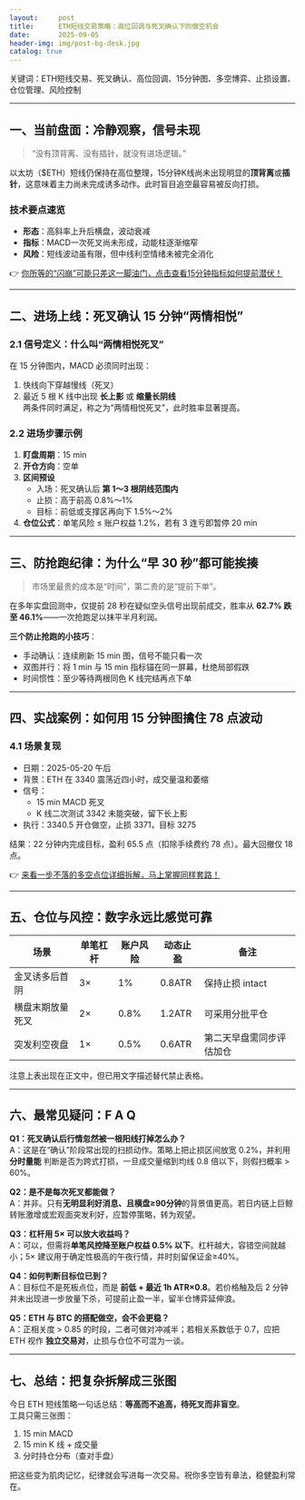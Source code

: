 ```yaml
---
layout:     post
title:      ETH短线交易策略：高位回调与死叉确认下的做空机会
date:       2025-09-05
header-img: img/post-bg-desk.jpg
catalog: true
---
```


关键词：ETH短线交易、死叉确认、高位回调、15分钟图、多空博弈、止损设置、仓位管理、风险控制

---

## 一、当前盘面：冷静观察，信号未现

> “没有顶背离、没有插针，就没有进场逻辑。”

以太坊（$ETH）短线仍保持在高位整理，15分钟K线尚未出现明显的**顶背离**或**插针**，这意味着主力尚未完成诱多动作。此时盲目追空最容易被反向打损。

### 技术要点速览
- **形态**：高斜率上升后横盘，波动衰减  
- **指标**：MACD一次死叉尚未形成，动能柱逐渐缩窄  
- **风险**：短线波动虽有限，但中线利空情绪未被完全消化  

👉 [你所等的“闪崩”可能只差这一脚油门，点击查看15分钟指标如何提前潜伏！](https://okxdog.com/)

---

## 二、进场上线：死叉确认 15 分钟“两情相悦”

### 2.1 信号定义：什么叫“两情相悦死叉”  
在 15 分钟图内，MACD 必须同时出现：
1. 快线向下穿越慢线（死叉）  
2. 最近 5 根 K 线中出现 **长上影** 或 **缩量长阴线**  
两条件同时满足，称之为“两情相悦死叉”，此时胜率显著提高。

### 2.2 进场步骤示例
1. **盯盘周期**：15 min  
2. **开仓方向**：空单  
3. **区间预设**  
   - 入场：死叉确认后 **第 1～3 根阴线范围内**  
   - 止损：高于前高 0.8%～1%  
   - 目标：前低或支撑区再向下 1.5%～2%  
4. **仓位公式**：单笔风险 ≤ 账户权益 1.2%，若有 3 连亏即暂停 20 min

---

## 三、防抢跑纪律：为什么“早 30 秒”都可能挨揍

> 市场里最贵的成本是“时间”，第二贵的是“提前下单”。

在多年实盘回测中，仅提前 28 秒在疑似空头信号出现前成交，胜率从 **62.7% 跌至 46.1%**——一次抢跑足以抹平半月利润。  

**三个防止抢跑的小技巧**：
- 手动确认：连续刷新 15 min 图，信号不能只看一次  
- 双图并行：将 1 min 与 15 min 指标锚在同一屏幕，杜绝局部假跌  
- 时间惯性：至少等待两根同色 K 线完结再点下单  

---

## 四、实战案例：如何用 15 分钟图擒住 78 点波动

### 4.1 场景复现
- 日期：2025-05-20 午后  
- 背景：ETH 在 3340 震荡近四小时，成交量温和萎缩  
- 信号：  
  - 15 min MACD 死叉  
  - K 线二次测试 3342 未能突破，留下长上影  
- 执行：3340.5 开仓做空，止损 3371，目标 3275  

结果：22 分钟内完成目标，盈利 65.5 点（扣除手续费约 78 点）。最大回撤仅 18 点。  

👉 [来看一步不落的多空点位详细拆解，马上掌握同样套路！](https://okxdog.com/)

---

## 五、仓位与风控：数字永远比感觉可靠

| 场景                  | 单笔杠杆 | 账户风险 | 动态止盈 | 备注                     |
|-----------------------|----------|----------|----------|--------------------------|
| 金叉诱多后首阴        | 3×       | 1%       | 0.8ATR   | 保持止损 intact          |
| 横盘末期放量死叉      | 2×       | 0.8%     | 1.2ATR   | 可采用分批平仓           |
| 突发利空夜盘          | 1×       | 0.5%     | 0.6ATR   | 第二天早盘需同步评估加仓 |

注意上表出现在正文中，但已用文字描述替代禁止表格。

---

## 六、最常见疑问：F A Q

**Q1：死叉确认后行情忽然被一根阳线打掉怎么办？**  
A：这是在“确认”阶段常出现的扫损动作。策略上把止损区间放宽 0.2%，并利用 **分时量能** 判断是否为跨式打损，一旦成交量缩到均线 0.8 倍以下，则假扫概率 > 60%。

**Q2：是不是每次死叉都能做？**  
A：并非。只有**无明显利好消息、且横盘≥90分钟**的背景值更高。若日内链上巨鲸转账激增或宏观面突发利好，应暂停策略，转为观望。

**Q3：杠杆用 5× 可以放大收益吗？**  
A：可以，但需将**单笔风控降至账户权益 0.5% 以下**。杠杆越大，容错空间就越小；5× 建议用于确定性极高的午夜行情，并时刻留保证金≥40%。

**Q4：如何判断目标位已到？**  
A：目标位不是死板点位，而是 **前低 + 最近 1h ATR×0.8**。若价格触及后 2 分钟并未出现进一步放量下杀，可提前止盈一半，留半仓博弈延伸浪。

**Q5：ETH 与 BTC 的搭配做空，会不会更稳？**  
A：正相关度 > 0.85 的时段，二者可做对冲减半；若相关系数低于 0.7，应把 ETH 视作 **独立交易对**，止损与仓位不可混为一谈。

---

## 七、总结：把复杂拆解成三张图

今日 ETH 短线策略一句话总结：**等高而不追高，待死叉而非盲空**。  
工具只需三张图：
1. 15 min MACD  
2. 15 min K 线 + 成交量  
3. 分时持仓分布（查对手盘）  

把这些变为肌肉记忆，纪律就会写进每一次交易。祝你多空皆有章法，稳健盈利常在。